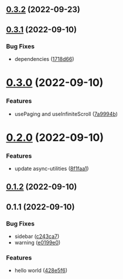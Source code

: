 ## [0.3.2](https://github.com/bowencool/vhooks/compare/v0.3.1...v0.3.2) (2022-09-23)



## [0.3.1](https://github.com/bowencool/vhooks/compare/v0.3.0...v0.3.1) (2022-09-10)


### Bug Fixes

* dependencies ([1718d66](https://github.com/bowencool/vhooks/commit/1718d66b42492b42db69f651db3c79c6f6498de9))



# [0.3.0](https://github.com/bowencool/vhooks/compare/v0.2.0...v0.3.0) (2022-09-10)


### Features

* usePaging and useInfiniteScroll ([7a9994b](https://github.com/bowencool/vhooks/commit/7a9994b7ed42d42e7641cfd2f85c99eeea2f4457))



# [0.2.0](https://github.com/bowencool/vhooks/compare/v0.1.2...v0.2.0) (2022-09-10)


### Features

* update async-utilities ([8f1faa1](https://github.com/bowencool/vhooks/commit/8f1faa1f084c0474e670643ac2b8eb3e17384747))



## [0.1.2](https://github.com/bowencool/vhooks/compare/v0.1.1...v0.1.2) (2022-09-10)



## 0.1.1 (2022-09-10)


### Bug Fixes

* sidebar ([c243ca7](https://github.com/bowencool/vhooks/commit/c243ca73285c8bf73d8c9c2c4c6918fcc521017e))
* warning ([e0199e0](https://github.com/bowencool/vhooks/commit/e0199e0fe23fe35d81e6a1caa13fd3fd0daa121a))


### Features

* hello world ([428e5f6](https://github.com/bowencool/vhooks/commit/428e5f6b83b88566044929542ec5a1af145d69ea))



<!-- 自动生成 -->
